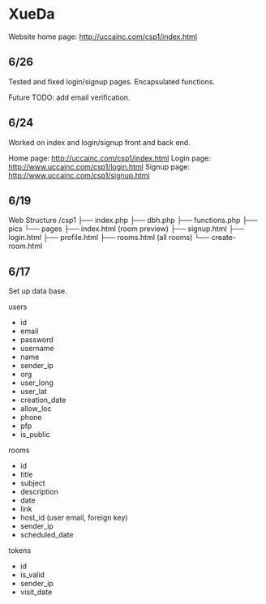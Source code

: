 # XueDa

Website home page: http://uccainc.com/csp1/index.html

## 6/26
Tested and fixed login/signup pages.
Encapsulated functions.

Future TODO: add email verification.

## 6/24
Worked on index and login/signup front and back end. 

Home page: http://uccainc.com/csp1/index.html
Login page: http://www.uccainc.com/csp1/login.html
Signup page: http://www.uccainc.com/csp1/signup.html


## 6/19
Web Structure
/csp1
├── index.php
├── dbh.php
├── functions.php
├── pics
└── pages
    ├── index.html (room preview)
    ├── signup.html
    ├── login.html
    ├── profile.html
    ├── rooms.html (all rooms)
    └── create-room.html


## 6/17
Set up data base. 

users
- id
- email
- password
- username
- name
- sender_ip
- org
- user_long
- user_lat
- creation_date
- allow_loc
- phone
- pfp
- is_public

rooms
- id
- title
- subject
- description
- date
- link
- host_id (user email, foreign key)
- sender_ip
- scheduled_date

tokens
- id
- is_valid
- sender_ip
- visit_date

